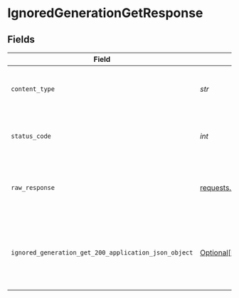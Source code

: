 # IgnoredGenerationGetResponse


## Fields

| Field                                                                                                                 | Type                                                                                                                  | Required                                                                                                              | Description                                                                                                           |
| --------------------------------------------------------------------------------------------------------------------- | --------------------------------------------------------------------------------------------------------------------- | --------------------------------------------------------------------------------------------------------------------- | --------------------------------------------------------------------------------------------------------------------- |
| `content_type`                                                                                                        | *str*                                                                                                                 | :heavy_check_mark:                                                                                                    | HTTP response content type for this operation                                                                         |
| `status_code`                                                                                                         | *int*                                                                                                                 | :heavy_check_mark:                                                                                                    | HTTP response status code for this operation                                                                          |
| `raw_response`                                                                                                        | [requests.Response](https://requests.readthedocs.io/en/latest/api/#requests.Response)                                 | :heavy_minus_sign:                                                                                                    | Raw HTTP response; suitable for custom response parsing                                                               |
| `ignored_generation_get_200_application_json_object`                                                                  | [Optional[IgnoredGenerationGet200ApplicationJSON]](../../models/operations/ignoredgenerationget200applicationjson.md) | :heavy_minus_sign:                                                                                                    | A successful response that contains the simpleObject sent in the request body                                         |